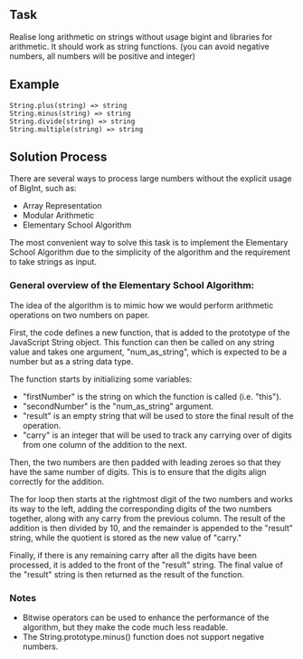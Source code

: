 ## Task ## 
Realise long arithmetic on strings without usage bigint and libraries for arithmetic.
It should work as string functions.
(you can avoid negative numbers, all numbers will be positive and integer)

## Example ##
```
String.plus(string) => string
String.minus(string) => string 
String.divide(string) => string
String.multiple(string) => string
```

## Solution Process ##
There are several ways to process large numbers without the explicit usage of BigInt, such as: 
- Array Representation
- Modular Arithmetic
- Elementary School Algorithm

The most convenient way to solve this task is to implement the Elementary School Algorithm 
due to the simplicity of the algorithm and the requirement to take strings as input.

### General overview of the Elementary School Algorithm: ###
The idea of the algorithm is to mimic how we would perform arithmetic operations on two numbers on paper.

First, the code defines a new function, that is added to the prototype of the JavaScript String object. 
This function can then be called on any string value and takes one argument, "num_as_string", 
which is expected to be a number but as a string data type. 

The function starts by initializing some variables: 
- "firstNumber" is the string on which the function is called (i.e. "this").
- "secondNumber" is the "num_as_string" argument.
- "result" is an empty string that will be used to store the final result of the operation.
- "carry" is an integer that will be used to track any carrying over of digits from one column of the addition to the next.

Then, the two numbers are then padded with leading zeroes so that they have the same number of digits.
This is to ensure that the digits align correctly for the addition.

The for loop then starts at the rightmost digit of the two numbers and works its way to the left,
adding the corresponding digits of the two numbers together, along with any carry from the previous column.
The result of the addition is then divided by 10, and the remainder is appended to the "result" string,
while the quotient is stored as the new value of "carry."

Finally, if there is any remaining carry after all the digits have been processed, it is added to the front of the "result" string.
The final value of the "result" string is then returned as the result of the function.

### Notes ###
- Bitwise operators can be used to enhance the performance of the algorithm, but they make the code much less readable.
- The String.prototype.minus() function does not support negative numbers.
